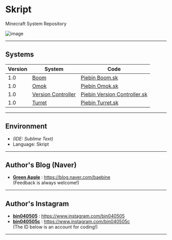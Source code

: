 # Skript
Minecraft System Repository

![image](https://user-images.githubusercontent.com/63220297/182378531-6e3aa888-9c4c-4c4a-969d-2126c945d791.png)

___

## Systems
| Version | System | Code |
| --- | --- | --- |
| 1.0 | [Boom](https://github.com/Baebin/Skript/releases/tag/Boom) | [Piebin Boom.sk](https://github.com/Baebin/Skript/blob/main/Boom/Piebin%20Boom.sk) |
| 1.0 | [Omok](https://github.com/Baebin/Skript/releases/tag/Omok) | [Piebin Omok.sk](https://github.com/Baebin/Skript/blob/main/Omok/Piebin%20Omok.sk) |
| 1.0 | [Version Controller](https://github.com/Baebin/Skript/releases/tag/VersionController) | [Piebin Version Controller.sk](https://github.com/Baebin/Skript/blob/main/Version%20Controller/Piebin%20Version%20Controller.sk) |
| 1.0 | [Turret](https://github.com/Baebin/Skript/releases/tag/Turret) | [Piebin Turret.sk](https://github.com/Baebin/Skript/blob/main/Turret/Piebin%20Turret.sk) |

___

## Environment
- *(IDE: Sublime Text)*
- Language: Skript

___

## Author's Blog (Naver)
* [**Green Apple**](https://blog.naver.com/baebine) : https://blog.naver.com/baebine
</br>(Feedback is always welcome!)

___

## Author's Instagram
* [**bin040505**](https://www.instagram.com/bin040505) : https://www.instagram.com/bin040505
* [**bin040505c**](https://www.instagram.com/bin040505c) : https://www.instagram.com/bin040505c
</br>(The ID below is an account for coding!)
___
